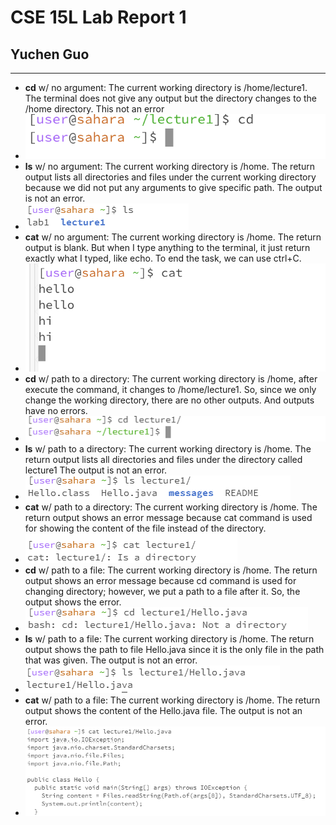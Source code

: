 # CSE 15L Lab Report 1
## Yuchen Guo
***
- **cd** w/ no argument: The current working directory is /home/lecture1. The terminal does not give any output but the directory changes to the /home directory. This not an error
- ![Image](cd1re.png)
- **ls** w/ no argument: The current working directory is /home. The return output lists all directories and files under the current working directory because we did not put any arguments to give specific path. The output is not an error.
- ![Image](ls1.png)
- **cat** w/ no argument: The current working directory is /home. The return output is blank. But when I type anything to the terminal, it just return exactly what I typed, like echo. To end the task, we can use ctrl+C.  
- ![Image](cat1re.png)
- **cd** w/ path to a directory: The current working directory is /home, after execute the command, it changes to /home/lecture1. So, since we only change the working directory, there are no other outputs. And outputs have no errors.
- ![Image](cd2.png)
- **ls** w/ path to a directory: The current working directory is /home. The return output lists all directories and files under the directory called lecture1  The output is not an error.
- ![Image](ls2.png)
- **cat** w/ path to a directory: The current working directory is /home. The return output shows an error message because cat command is used for showing the content of the file instead of the directory. 
- ![Image](cat2.png)
- **cd** w/ path to a file: The current working directory is /home. The return output shows an error message because cd command is used for changing directory; however, we put a path to a file after it. So, the output shows the error.
- ![Image](cd3.png)
- **ls** w/ path to a file: The current working directory is /home. The return output shows the path to file Hello.java since it is the only file in the path that was given. The output is not an error.
- ![Image](ls3.png)
- **cat** w/ path to a file: The current working directory is /home. The return output shows the content of the Hello.java file. The output is not an error.
- ![Image](cat3.png)

